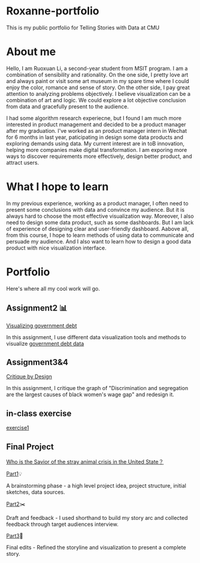 # Roxanne-portfolio
This is my public portfolio for Telling Stories with Data at CMU

# About me
Hello, I am Ruoxuan Li, a second-year student from MSIT program. I am a combination of sensibility and rationality. On the one side, I pretty love art and always paint or visit some art museum in my spare time where I could enjoy the color, romance and sense of story. On the other side, I pay great attention to analyzing problems objectively. I believe visualization can be a combination of art and logic. We could explore a lot objective conclusion from data and gracefully present to the audience. 

I had some algorithm research experiecne, but I found I am much more interested in product management and decided to be a product manager after my graduation. I've worked as an product manager intern in Wechat for 6 months in last year, paticipating in design some data products and exploring demands using data. My current interest are in toB innovation, helping more companies make digital transformation. I am exporing more ways to discover requirements more effectively, design better product, and attract users.  


# What I hope to learn
In my previous experience, working as a product manager, I often need to present some conclusions with data and convince my audience. But it is always hard to choose the most effective visualization way. Moreover, I also need to design some data product, such as some dashboards. But I am lack of experience of designing clear and user-friendly dashboard. Aabove all, from this course, I hope to learn methods of using data to communicate and persuade my audience. And I also want to learn how to design a good data product with nice visualization interface. 

# Portfolio
Here's where all my cool work will go.
## Assignment2 📊
[Visualizing government debt](/assignment2.md)

In this assignment,  I use different data visualization tools and methods to visualize [government debt data](https://data.oecd.org/gga/general-government-debt.htm)
## Assignment3&4
[Critique by Design](/assignment3_4.md)

In this assignment, I critique the graph of "Discrimination and segregation are the largest causes of black women's wage gap" and redesign it.

## in-class exercise
[exercise1](/exercise.md)
## Final Project 
[Who is the Savior of the stray animal crisis in the United State？ ](https://preview.shorthand.com/LnVw0Ebe3I0w92FY?_gl=1*s7cwqf*_gcl_aw*R0NMLjE2NDUwNDg4NTYuQ2owS0NRaUEzcktRQmhDTkFSSXNBQ1VFV19ZR1c5QjFhU1d3MUJWVVZsbEpZRnAyMkpHMUF5Wnp1bU41RnhoM0ZBa0dwNFhMRlZxSGlac2FBck9ZRUFMd193Y0I.)

[Part1](/final_project.md)💡

A brainstorming phase - a high level project idea, project structure, initial sketches, data sources.

[Part2](/final_project_part2.md)✂️

Draft and feedback - I used shorthand to build my story arc and collected feedback through target audiences interview.

[Part3](/final_project_part3.md)🌟

Final edits -  Refined the storyline and visualization to present a complete story.
